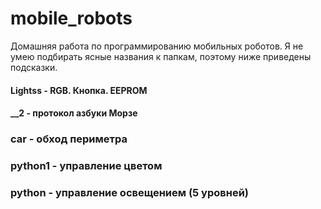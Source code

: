 # mobile_robots
Домашняя работа по программированию мобильных роботов. Я не умею подбирать ясные названия к папкам, поэтому ниже приведены подсказки.

#### Lightss - RGB. Кнопка. EEPROM
#### __2 - протокол азбуки Морзе
### car - обход периметра
### python1 - управление цветом
### python - управление освещением (5 уровней)
